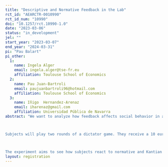 ```yaml
---
title: "Descriptive and Normative Feedback in the Lab"
rct_id: "AEARCTR-0010990"
rct_id_num: "10990"
doi: "10.1257/rct.10990-1.0"
date: "2023-03-06"
status: "in_development"
jel: ""
start_year: "2023-03-07"
end_year: "2024-03-31"
pi: "Pau Balart"
pi_other:
  1:
    name: Ingela Alger
    email: ingela.alger@tse-fr.eu
    affiliation: Toulouse School of Economics
  2:
    name: Pau Juan-Bartroli
    email: paujuanbartroli96@hotmail.com
    affiliation: Toulouse School of Economics
  3:
    name: Iñigo  Hernandez-Arenaz
    email: iharenaz@gmail.com
    affiliation: Universidad Pública de Navarra
abstract: "We want to analyze how feedback affects social behavior in a lab experiment. The experiment will be run in Palma (Illes Balears, Spain).

Subjects will play two rounds of a dictator game. They receive a 10 euros endowment in each round (one of the two rounds will be randomly chosen to determine the payment). In each round, subjects have to decide how much money they keep for themselves and how much money they donate to an NGO. The amount they decide to donate will be actually transferred to an NGO while the amount subjects' keep for themselves will be part of their individual payment. 

The experiment aims to see how subjects react to normative and Kantian feedback once potential effects over beliefs are considered. In addition, it seeks to identify moderating effects. To do so, subjects will play two rounds of a dictatorship game under three different treatments: A control treatment, an informative treatment in which subjects gain information about others' behavior, and a normative (Kantian) treatment in which each subject will learn the aggregate effects that there would be if all the participants in the experiment would behave in the same way as her."
layout: registration
---
```


